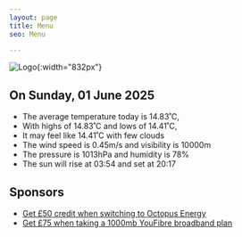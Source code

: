 ```yaml
---
layout: page
title: Menu
seo: Menu

---
```


![Logo](/images/logo.jpg){:width="832px"}

<!-- weather_marker starts -->
## On Sunday, 01 June 2025

- The average temperature today is 14.83˚C,
- With highs of 14.83˚C and lows of 14.41˚C,
- It may feel like 14.41˚C with few clouds
- The wind speed is 0.45m/s and visibility is 10000m
- The pressure is 1013hPa and humidity is 78%
- The sun will rise at 03:54 and set at 20:17

<!-- weather_marker ends -->

## Sponsors

- [Get £50 credit when switching to Octopus Energy](https://bit.ly/3oD1nnS)
- [Get £75 when taking a 1000mb YouFibre broadband plan](https://aklam.io/91zWhU?)
